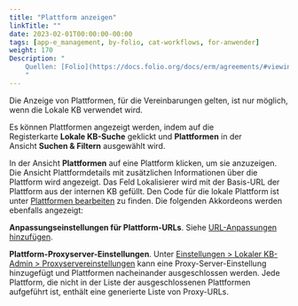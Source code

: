 ```yaml
---
title: "Plattform anzeigen"
linkTitle: ""
date: 2023-02-01T00:00:00-00:00
tags: [app-e_management, by-folio, cat-workflows, for-anwender]
weight: 170
Description: "
    Quellen: [Folio](https://docs.folio.org/docs/erm/agreements/#viewing-a-platform) & [GBV](https://info.gbv.de/display/FOLIOGBVEXTERN/Folio:+Plattform+anzeigen)
    "
---
```


Die Anzeige von Plattformen, für die Vereinbarungen gelten, ist nur möglich, wenn die Lokale KB verwendet wird.

Es können Plattformen angezeigt werden, indem auf die Registerkarte **Lokale KB-Suche** geklickt und **Plattformen** in der Ansicht **Suchen & Filtern** ausgewählt wird.

In der Ansicht **Plattformen** auf eine Plattform klicken, um sie anzuzeigen. Die Ansicht Plattformdetails mit zusätzlichen Informationen über die Plattform wird angezeigt. Das Feld Lokalisierer wird mit der Basis-URL der Plattform aus der internen KB gefüllt. Den Code für die lokale Plattform ist unter [Plattformen bearbeiten](https://info.gbv.de/display/FOLIOGBVEXTERN/Folio%3A+Plattform+bearbeiten) zu finden. Die folgenden Akkordeons werden ebenfalls angezeigt:

**Anpassungseinstellungen für Plattform-URLs**. Siehe [URL-Anpassungen hinzufügen](https://info.gbv.de/display/FOLIOGBVEXTERN/Folio%3A+Plattform+bearbeiten).

**Plattform-Proxyserver-Einstellungen**. Unter [Einstellungen > Lokaler KB-Admin > Proxyservereinstellungen](https://info.gbv.de/display/FOLIOGBVEXTERN/Einstellungen+%28Lokale+KB-Verwaltung%29%3A+Proxyservereinstellungen) kann eine Proxy-Server-Einstellung hinzugefügt und Plattformen nacheinander ausgeschlossen werden. Jede Plattform, die nicht in der Liste der ausgeschlossenen Plattformen aufgeführt ist, enthält eine generierte Liste von Proxy-URLs.
